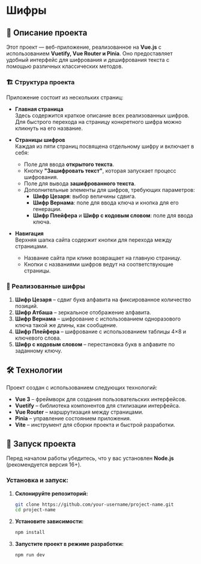 # Шифры

## 📌 Описание проекта  
Этот проект — веб-приложение, реализованное на **Vue.js** с использованием **Vuetify, Vue Router и Pinia**. Оно предоставляет удобный интерфейс для шифрования и дешифрования текста с помощью различных классических методов.  

### 🏗 Структура проекта  
Приложение состоит из нескольких страниц:  

- **Главная страница**  
  Здесь содержится краткое описание всех реализованных шифров. Для быстрого перехода на страницу конкретного шифра можно кликнуть на его название.  

- **Страницы шифров**  
  Каждая из пяти страниц посвящена отдельному шифру и включает в себя:  
  - Поле для ввода **открытого текста**.
  - Кнопку **"Зашифровать текст"**, которая запускает процесс шифрования.  
  - Поле для вывода **зашифрованного текста**.  
  - Дополнительные элементы для шифров, требующих параметров:  
    - **Шифр Цезаря**: выбор величины сдвига.  
    - **Шифр Вернама**: поле для ввода ключа и кнопка для его генерации.  
    - **Шифр Плейфера** и **Шифр с кодовым словом**: поле для ввода ключа.  

- **Навигация**  
  Верхняя шапка сайта содержит кнопки для перехода между страницами.  
  - Название сайта при клике возвращает на главную страницу.  
  - Кнопки с названиями шифров ведут на соответствующие страницы.  

### 🔑 Реализованные шифры  
1. **Шифр Цезаря** – сдвиг букв алфавита на фиксированное количество позиций.  
2. **Шифр Атбаша** – зеркальное отображение алфавита.  
3. **Шифр Вернама** – шифрование с использованием одноразового ключа такой же длины, как сообщение.  
4. **Шифр Плейфера** – шифрование с использованием таблицы 4×8 и ключевого слова.  
5. **Шифр с кодовым словом** – перестановка букв в алфавите по заданному ключу.  

## 🛠 Технологии  
Проект создан с использованием следующих технологий:  
- **Vue 3** – фреймворк для создания пользовательских интерфейсов.  
- **Vuetify** – библиотека компонентов для стилизации интерфейса.  
- **Vue Router** – маршрутизация между страницами.  
- **Pinia** – управление состоянием приложения.  
- **Vite** – инструмент для сборки проекта и быстрой разработки.  

## 🚀 Запуск проекта  
Перед началом работы убедитесь, что у вас установлен **Node.js** (рекомендуется версия 16+).  

### Установка и запуск:  
1. **Склонируйте репозиторий:**  
   ```sh
   git clone https://github.com/your-username/project-name.git
   cd project-name
2. **Установите зависимости:**
   ```sh
   npm install
3. **Запустите проект в режиме разработки:**
   ```sh
   npm run dev
